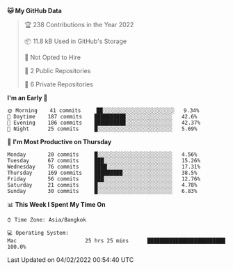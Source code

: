 <!--START_SECTION:waka-->
**🐱 My GitHub Data** 

> 🏆 238 Contributions in the Year 2022
 > 
> 📦 11.8 kB Used in GitHub's Storage 
 > 
> 🚫 Not Opted to Hire
 > 
> 📜 2 Public Repositories 
 > 
> 🔑 6 Private Repositories  
 > 
**I'm an Early 🐤** 

```text
🌞 Morning    41 commits     ██░░░░░░░░░░░░░░░░░░░░░░░   9.34% 
🌆 Daytime    187 commits    ██████████░░░░░░░░░░░░░░░   42.6% 
🌃 Evening    186 commits    ██████████░░░░░░░░░░░░░░░   42.37% 
🌙 Night      25 commits     █░░░░░░░░░░░░░░░░░░░░░░░░   5.69%

```
📅 **I'm Most Productive on Thursday** 

```text
Monday       20 commits     █░░░░░░░░░░░░░░░░░░░░░░░░   4.56% 
Tuesday      67 commits     ███░░░░░░░░░░░░░░░░░░░░░░   15.26% 
Wednesday    76 commits     ████░░░░░░░░░░░░░░░░░░░░░   17.31% 
Thursday     169 commits    █████████░░░░░░░░░░░░░░░░   38.5% 
Friday       56 commits     ███░░░░░░░░░░░░░░░░░░░░░░   12.76% 
Saturday     21 commits     █░░░░░░░░░░░░░░░░░░░░░░░░   4.78% 
Sunday       30 commits     █░░░░░░░░░░░░░░░░░░░░░░░░   6.83%

```


📊 **This Week I Spent My Time On** 

```text
⌚︎ Time Zone: Asia/Bangkok

💻 Operating System: 
Mac                      25 hrs 25 mins      █████████████████████████   100.0%

```


 Last Updated on 04/02/2022 00:54:40 UTC
<!--END_SECTION:waka-->